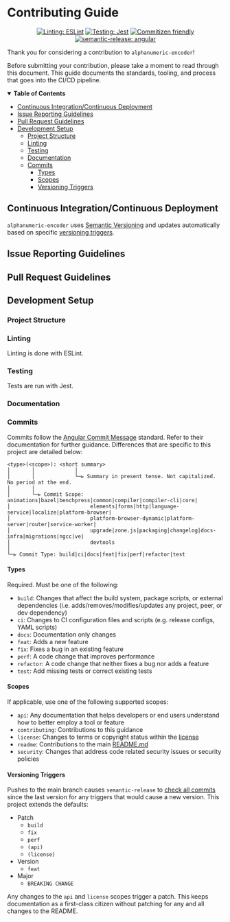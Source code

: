 # Contributing Guide

<div align="center">

[![Linting: ESLint](https://img.shields.io/badge/eslint-4B32C3?logo=eslint&logoColor=white)](https://github.com/eslint/eslint)
[![Testing: Jest](https://img.shields.io/badge/jest-C21325?logo=jest&logoColor=white)](https://github.com/facebook/jest)
[![Commitizen friendly](https://img.shields.io/badge/commitizen-friendly-brightgreen.svg)](http://commitizen.github.io/cz-cli/)
[![semantic-release: angular](https://img.shields.io/badge/semantic--release-angular-e10079?logo=semantic-release)](https://github.com/semantic-release/semantic-release)

</div>

Thank you for considering a contribution to `alphanumeric-encoder`!

Before submitting your contribution, please take a moment to read through this document. This guide documents the standards, tooling, and process that goes into the CI/CD pipeline.

 


<details open="open">
    <summary><b>Table of Contents</b></summary>

<!-- toc -->

- [Continuous Integration/Continuous Deployment](#continuous-integrationcontinuous-deployment)
- [Issue Reporting Guidelines](#issue-reporting-guidelines)
- [Pull Request Guidelines](#pull-request-guidelines)
- [Development Setup](#development-setup)
  * [Project Structure](#project-structure)
  * [Linting](#linting)
  * [Testing](#testing)
  * [Documentation](#documentation)
  * [Commits](#commits)
    + [Types](#types)
    + [Scopes](#scopes)
    + [Versioning Triggers](#versioning-triggers)

<!-- tocstop -->

</details>
 


## Continuous Integration/Continuous Deployment

`alphanumeric-encoder` uses [Semantic Versioning](https://semver.org/) and updates automatically based on specific [versioning triggers](#versioning-triggers).

## Issue Reporting Guidelines


## Pull Request Guidelines


## Development Setup


### Project Structure


### Linting

Linting is done with ESLint.

### Testing

Tests are run with Jest.

### Documentation


### Commits

Commits follow the [Angular Commit Message](https://github.com/angular/angular/blob/master/CONTRIBUTING.md#commit) standard. Refer to their documentation for further guidance. Differences that are specific to this project are detailed below:

    <type>(<scope>): <short summary>
    │       │             │
    │       │             └─⫸ Summary in present tense. Not capitalized. No period at the end.
    │       │
    │       └─⫸ Commit Scope: animations|bazel|benchpress|common|compiler|compiler-cli|core|
    │                          elements|forms|http|language-service|localize|platform-browser|
    │                          platform-browser-dynamic|platform-server|router|service-worker|
    │                          upgrade|zone.js|packaging|changelog|docs-infra|migrations|ngcc|ve|
    │                          devtools
    │
    └─⫸ Commit Type: build|ci|docs|feat|fix|perf|refactor|test

#### Types

Required. Must be one of the following:

- `build`: Changes that affect the build system, package scripts, or external dependencies (i.e. adds/removes/modifies/updates any project, peer, or dev dependency)
- `ci`: Changes to CI configuration files and scripts (e.g. release configs, YAML scripts)
- `docs`: Documentation only changes
- `feat`: Adds a new feature
- `fix`: Fixes a bug in an existing feature
- `perf`: A code change that improves performance
- `refactor`: A code change that neither fixes a bug nor adds a feature
- `test`: Add missing tests or correct existing tests

#### Scopes

If applicable, use one of the following supported scopes:

- `api`: Any documentation that helps developers or end users understand how to better employ a tool or feature
- `contributing`: Contributions to this guidance
- `license`: Changes to terms or copyright status within the [license](/../../blob/main/LICENSE)
- `readme`: Contributions to the main [README.md](https://github.com/M-Scott-Lassiter/Alphanumeric-Encoder#alphanumeric-encoder)
- `security`: Changes that address code related security issues or security policies

#### Versioning Triggers

Pushes to the main branch causes `semantic-release` to [check all commits](https://github.com/semantic-release/semantic-release#commit-message-format) since the last version for any triggers that would cause a new version. This project extends the defaults:
- Patch
  - `build`
  - `fix`
  - `perf`
  - `(api)`
  - `(license)`
- Version
  - `feat`
- Major
  - `BREAKING CHANGE`

Any changes to the `api` and `license` scopes trigger a patch. This keeps documentation as a first-class citizen without patching for any and all changes to the README.